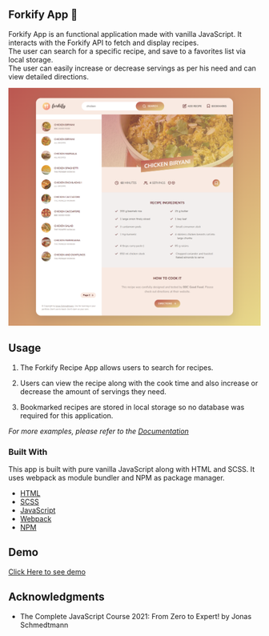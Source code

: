 ## Forkify App 🍕

Forkify App is an functional application made with vanilla JavaScript. It interacts with the Forkify API to fetch and display recipes.    
The user can search for a specific recipe, and save to a favorites list via local storage.    
The user can easily increase or decrease servings as per his need and can view detailed directions.

![Forkify App Webpage](./src/img/forkify-app.png)

## Usage

1. The Forkify Recipe App allows users to search for recipes.

2. Users can view the recipe along with the cook time and also
   increase or decrease the amount of servings they need.

3. Bookmarked recipes are stored in local storage so no database was
   required for this application.

_For more examples, please refer to the [Documentation](https://forkify-api.herokuapp.com/v2)_

### Built With

This app is built with pure vanilla JavaScript along with HTML and SCSS. It uses webpack as module bundler and NPM as package manager.

- [HTML](https://developer.mozilla.org/en-US/docs/Web/HTML)
- [SCSS](https://sass-lang.com/)
- [JavaScript](https://developer.mozilla.org/en-US/docs/Web/javascript)
- [Webpack](https://webpack.js.org/)
- [NPM](https://www.npmjs.com/)
    
## Demo
[Click Here to see demo](https://nids-forkify-app.netlify.app/)
    
## Acknowledgments

  * The Complete JavaScript Course 2021: From Zero to Expert! by Jonas Schmedtmann

